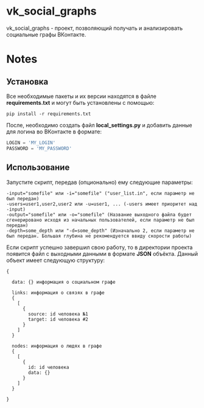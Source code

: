 # vk_social_graphs
vk_social_graphs - проект, позволяющий получать и анализировать социальные графы ВКонтакте.
# Notes
## Установка
Все необходимые пакеты и их версии находятся в файле **requirements.txt** и могут быть установлены с помощью:
```
pip install -r requirements.txt
```
После, необходимо создать файл **local_settings.py** и добавить данные для логина во ВКонтакте в формате:
```python
LOGIN = 'MY_LOGIN'
PASSWORD = 'MY_PASSWORD'
```
## Использование
Запустите скрипт, передав (опционально) ему следующие параметры:
```
-input="somefile" или -i="somefile" ("user_list.in", если параметр не был передан)
-users=user1,user2,user2 или -u=user1, ... (-users имеет приоритет над -input)
-output="somefile" или -o="somefile" (Название выходного файла будет сгенерировано исходя из начальных пользователей, если параметр не был передан)
-depth=some_depth или "-d=some_depth" (Изначально 2, если параметр не был передан. Большая глубина не рекомендуется ввиду скорости работы)
```
Если скрипт успешно завершил свою работу, то в директории проекта появится файл с выходными данными в формате **JSON** объёкта.
Данный объект имеет следующую структуру:
```
{

  data: {} информация о социальном графе
  
  links: информация о связях в графе
  {
    [
      {
        source: id человека №1
        target: id человека #2
      }
    ]
  }
  
  nodes: информация о людях в графе
  {
    [
      {
        id: id человека
        data: {}
      }
    ]
  }
  
}
```
